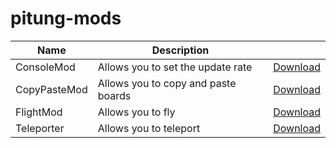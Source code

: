 # pitung-mods

| Name         | Description                         |                                                                        |
|--------------|-------------------------------------|:----------------------------------------------------------------------:|
| ConsoleMod   | Allows you to set the update rate   | [Download](http://pipe0481.heliohost.org/pitung/mods/RateEr.dll)       |
| CopyPasteMod | Allows you to copy and paste boards | [Download](http://pipe0481.heliohost.org/pitung/mods/CopyPasteMod.dll) |
| FlightMod    | Allows you to fly                   |   [Download](http://pipe0481.heliohost.org/pitung/mods/FlightMod.dll)  |
| Teleporter   | Allows you to teleport              |  [Download](http://pipe0481.heliohost.org/pitung/mods/Teleporter.dll)  |
